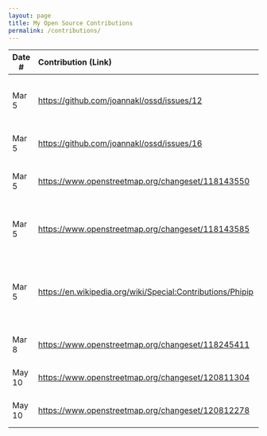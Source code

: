 ```yaml
---
layout: page
title: My Open Source Contributions
permalink: /contributions/
---
```


<!--
Type of the contribution should be "Wikipedia edit", "OpenStreet Map feature", "Documentation", "Course website", "Blog",
"Browser Add-on", etc.

The description should include a brief summary of what you did.

The link should bring us to a public page that shows your contribution. 

Replace the first row with your own contribution. 

-->





| Date #       | Contribution (Link)  | Type  | Description |
|---|:---|:---|:---|
| Mar 5 | https://github.com/joannakl/ossd/issues/12 | Course website | I added a comment to another issue providing more examples of typos to contributions.html |
| Mar 5 | https://github.com/joannakl/ossd/issues/16 | Course website | I added an issue reporting a typo in project_evaluation.html |
| Mar 5 | https://www.openstreetmap.org/changeset/118143550 | OpenStreet Map feature | I fixed the location of Choongsyn Korean Church (a church I attend) | 
| Mar 5 | https://www.openstreetmap.org/changeset/118143585 | OpenStreet Map feature | I erased the name from where Choongsyn Korean Church was originally labeled as being |
| Mar 5 | https://en.wikipedia.org/wiki/Special:Contributions/Phipip | Wikipedia edit | I added a line describing which actor will play as the fictional character Sanji Vinsmoke in an upcoming Netflix TV series. |
| Mar 8 | https://www.openstreetmap.org/changeset/118245411 | OpenStreet Map feature | I deleted building because it is not in use right now |
| May 10 | https://www.openstreetmap.org/changeset/120811304 | OpenStreet Map feature | I added a pizza place near my house |
| May 10 | https://www.openstreetmap.org/changeset/120812278 | OpenStreet Map feature | I added a Chase bank near my house |
